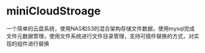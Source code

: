 # miniCloudStroage
一个简单的云盘系统，使用NAS和S3的混合架构存储文件数据，使用mysql完成文件元数据管理，使用文件系统进行文件目录管理，支持可插件替换的方式，对实现的组件进行替换
